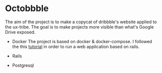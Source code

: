 # Octobbble

The aim of the project is to make a copycat of dribbble's website applied to the ux-tribe. The goal is to make projects more visible than what's Google Drive exposed.

* Docker
The project is based on docker & docker-compose. I followed the this [tutorial](https://medium.com/firehydrant-io/developing-a-ruby-on-rails-app-with-docker-compose-d75b20334634)
in order to run a web application based on rails.

* Rails

* Postgresql
